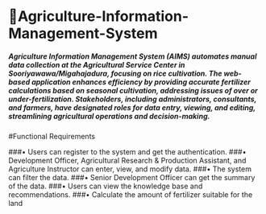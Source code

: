 ﻿#  🌾Agriculture-Information-Management-System
##### Agriculture Information Management System (AIMS) automates manual data collection at the Agricultural Service Center in Sooriyawawa/Migahajadura, focusing on rice cultivation. The web-based application enhances efficiency by providing accurate fertilizer calculations based on seasonal cultivation, addressing issues of over or under-fertilization. Stakeholders, including administrators, consultants, and farmers, have designated roles for data entry, viewing, and editing, streamlining agricultural operations and decision-making.

 #Functional Requirements
 
###• Users can register to the system and get the authentication.
###• Development Officer, Agricultural Research & Production Assistant, and Agriculture Instructor 
   can enter, view, and modify data.
###• The system can filter the data.
###• Senior Development Officer can get the summary of the data.
###• Users can view the knowledge base and recommendations.
###• Calculate the amount of fertilizer suitable for the land
